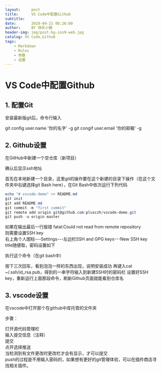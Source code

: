```yaml
---
layout:     post
title:      VS Code中配置Github
subtitle:   
date:       2020-04-21 08:26:00
author:     BY 快乐小猪
header-img: img/post-bg-ios9-web.jpg
catalog: VS Code,Github
tags:
    - Markdown
    - Rules
    - 参数
    - 设置
---
```

# VS Code中配置Github

## 1. 配置Git

安装最新版git后，命令行输入

git config user.name '你的名字' -g
git congif user.email '你的邮箱' -g

## 2. Github设置

在GitHub中新建一个空仓库（新项目）

确认后显示ssh地址  

首先在本地新建一个目录，这里git的操作要在这个新建的目录下操作（在这个文件夹中右键选择git Bash here），在Git Bash中依次运行下列代码

```powershell
echo "# vscode-demo" >> README.md
git init
git add README.md
git commit -m "first commit"
git remote add origin git@github.com:plusczh/vscode-demo.git
git push -u origin master
```
如果在输出最后一行报错 fatal:Could not read from remote repository  
则需要设置SSH key  
右上角个人图标---Settings---左边栏SSH and GPG keys---New SSH key  
title随便取，密码设置如下  

执行这个命令（在git bash中）

按下三次回车，看到泡泡一样的东西出现，说明安装成功
再键入cat ~/.ssh/id_rsa.pub，得到的一串字符输入到新建SSH时的密码栏
设置好SSH key，重新运行上面那段命令，刷新Github页面就能看到仓库名

## 3. vscode设置

在vscode中打开那个在github中库托管的文件夹

步骤：

打开源代码管理栏  
输入提交信息（注释）  
提交  
点开选择推送  
当检测到有文件更改时更改栏才会有显示，才可以提交  
push的过程是不用输入密码的，如果想有更好的git管理体验，可以在插件商店寻找相关插件。
